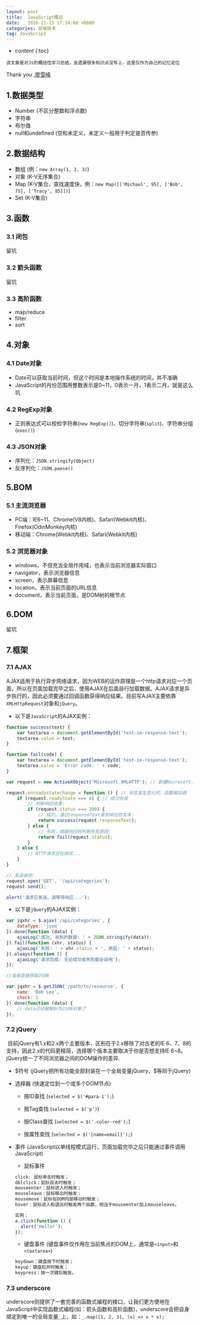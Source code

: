 ```yaml
---
layout: post
title:  JavaScript概述
date:   2016-11-15 17:34:00 +0800
categories: 前端技术
tag: JavaScript
---
```


* content
{:toc}


`该文章是对Js的概括性学习总结，会遗漏很多知识点没写上，这里仅作为自己的记忆定位`

Thank you ,[廖雪峰](http://www.liaoxuefeng.com/)


## 1.数据类型

* Number (不区分整数和浮点数)
* 字符串
* 布尔值
* null和undefined (空和未定义，未定义一般用于判定是否传参)


## 2.数据结构

* 数组 (例：`new Array(1, 2, 3)`)
* 对象 (K-V无序集合)
* Map (K-V集合，查找速度快，例：`new Map([['Michael', 95], ['Bob', 75], ['Tracy', 85]])`)
* Set (K-V集合)


## 3.函数

### 3.1 闭包

留坑

### 3.2 箭头函数

留坑

### 3.3 高阶函数

* map/reduce
* filter
* sort


## 4.对象

### 4.1 Date对象

* Date可以获取当前时间，但这个时间是本地操作系统的时间，并不准确
* JavaScript的月份范围用整数表示是0~11，0表示一月，1表示二月，就是这么坑



### 4.2 RegExp对象

* 正则表达式可以校检字符串(`new RegExp()`)、切分字符串(`split`)、字符串分组(`exec()`)



### 4.3 JSON对象 

* 序列化：`JSON.stringify(Object)`
* 反序列化：`JSON.paese()`



## 5.BOM

### 5.1 主流浏览器

* PC端：IE6~11、Chrome(V8内核)、Safari(Webkit内核)、Firefox(OdinMonkey内核)
* 移动端：Chrome(Webkit内核)、Safari(Webkit内核)



### 5.2 浏览器对象

* windows，不但充当全局作用域，也表示当前浏览器实际窗口
* navigator，表示浏览器信息
* screen，表示屏幕信息
* location，表示当前页面的URL信息
* document，表示当前页面，是DOM树的根节点


## 6.DOM

留坑

## 7.框架

### 7.1 AJAX

​        AJAX适用于执行异步网络请求，因为WEB的运作原理是一个http请求对应一个页面，所以在页面加载完毕之后，使用AJAX在后面自行加载数据。AJAX请求是异步执行的，因此必须要通过回调函数获得响应结果。目前写AJAX主要依靠`XMLHttpRequest`对象和`jQuery`。

* 以下是`JavaScript`的AJAX实例：

```javascript
function success(text) {
    var textarea = document.getElementById('test-ie-response-text');
    textarea.value = text;
}

function fail(code) {
    var textarea = document.getElementById('test-ie-response-text');
    textarea.value = 'Error code: ' + code;
}

var request = new ActiveXObject('Microsoft.XMLHTTP'); // 新建Microsoft.XMLHTTP对象

request.onreadystatechange = function () { // 状态发生变化时，函数被回调
    if (request.readyState === 4) { // 成功完成
        // 判断响应结果:
        if (request.status === 200) {
            // 成功，通过responseText拿到响应的文本:
            return success(request.responseText);
        } else {
            // 失败，根据响应码判断失败原因:
            return fail(request.status);
        }
    } else {
        // HTTP请求还在继续...
    }
}

// 发送请求:
request.open('GET', '/api/categories');
request.send();

alert('请求已发送，请等待响应...');
```

* 以下是`jQuery`的AJAX实例：

```javascript
var jqxhr = $.ajax('/api/categories', {
    dataType: 'json'
}).done(function (data) {
    ajaxLog('成功, 收到的数据: ' + JSON.stringify(data));
}).fail(function (xhr, status) {
    ajaxLog('失败: ' + xhr.status + ', 原因: ' + status);
}).always(function () {
    ajaxLog('请求完成: 无论成功或失败都会调用');
});

//或者直接获取JSON

var jqxhr = $.getJSON('/path/to/resource', {
    name: 'Bob Lee',
    check: 1
}).done(function (data) {
    // data已经被解析为JSON对象了
});
```

### 7.2 jQuery

​        目前jQuery有1.x和2.x两个主要版本，区别在于2.x移除了对古老的IE 6、7、8的支持，因此2.x的代码更精简，选择哪个版本主要取决于你是否想支持IE 6~8。jQuery统一了不同浏览器之间的DOM操作的差异.

* $符号 (jQuery把所有功能全部封装在一个全局变量jQuery，\$等同于jQuery)
* 选择器 (快速定位到一个或多个DOM节点)
  * 按ID查找 (`selected = $('#para-1');`)

  * 按Tag查找 (`selected = $('p')`)

  * 按Class查找 (`selected = $('.color-red');`)

  * 按属性查找 (`selected = $('[name=email]');`)
* 事件 (JavaScript以单线程模式运行，页面加载完毕之后只能通过事件调用JavaScript)
  * 鼠标事件
  ```javascript
  click: 鼠标单击时触发；
  dblclick：鼠标双击时触发；
  mouseenter：鼠标进入时触发；
  mouseleave：鼠标移出时触发；
  mousemove：鼠标在DOM内部移动时触发；
  hover：鼠标进入和退出时触发两个函数，相当于mouseenter加上mouseleave。
  ```
  ```javascript
  实例：
  a.click(function () {
    alert('Hello!');
  });
  ```

  * 键盘事件 (键盘事件仅作用在当前焦点的DOM上，通常是`<input>`和`<textarea>`)
  ```javascript
  keydown：键盘按下时触发；
  keyup：键盘松开时触发；
  keypress：按一次键后触发。
  ```

### 7.3 underscore

​        underscore则提供了一套完善的函数式编程的接口，让我们更方便地在JavaScript中实现函数式编程(如：箭头函数和高阶函数)，underscore会把自身绑定到唯一的全局变量`_`上，如：`_.map([1, 2, 3], (x) => x * x); `

